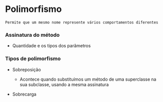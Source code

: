 # Polimorfismo

    Permite que um mesmo nome represente vários comportamentos diferentes

### Assinatura do método

- Quantidade e os tipos dos parâmetros


### Tipos de polimorfismo

- Sobreposição
    - Acontece quando substituímos um método de uma superclasse na sua subclasse, usando a mesma assinatura

- Sobrecarga

